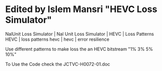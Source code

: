# Edited by Islem Mansri "HEVC Loss Simulator"
NalUnit Loss Simulator | Nal Unit Loss Simulator | HEVC | Loss Patterns HEVC | loss patterns hevc | hevc | error resilience

Use different patterns to make loss the an HEVC bitstream "1% 3% 5% 10%"

To Use the Code check the JCTVC-H0072-01.doc

